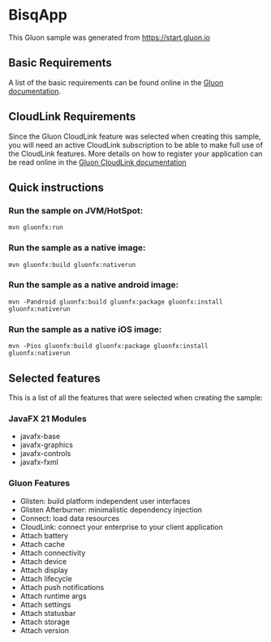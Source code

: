 # BisqApp

This Gluon sample was generated from https://start.gluon.io

## Basic Requirements

A list of the basic requirements can be found online in the [Gluon documentation](https://docs.gluonhq.com/#_requirements).

## CloudLink Requirements

Since the Gluon CloudLink feature was selected when creating this sample, you will need an active CloudLink
subscription to be able to make full use of the CloudLink features. More details on how to register your application
can be read online in the [Gluon CloudLink documentation](https://docs.gluonhq.com/cloudlink/#_application_registration)

## Quick instructions

### Run the sample on JVM/HotSpot:

    mvn gluonfx:run

### Run the sample as a native image:

    mvn gluonfx:build gluonfx:nativerun

### Run the sample as a native android image:

    mvn -Pandroid gluonfx:build gluonfx:package gluonfx:install gluonfx:nativerun

### Run the sample as a native iOS image:

    mvn -Pios gluonfx:build gluonfx:package gluonfx:install gluonfx:nativerun

## Selected features

This is a list of all the features that were selected when creating the sample:

### JavaFX 21 Modules

 - javafx-base
 - javafx-graphics
 - javafx-controls
 - javafx-fxml

### Gluon Features

 - Glisten: build platform independent user interfaces
 - Glisten Afterburner: minimalistic dependency injection
 - Connect: load data resources
 - CloudLink: connect your enterprise to your client application
 - Attach battery
 - Attach cache
 - Attach connectivity
 - Attach device
 - Attach display
 - Attach lifecycle
 - Attach push notifications
 - Attach runtime args
 - Attach settings
 - Attach statusbar
 - Attach storage
 - Attach version
